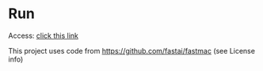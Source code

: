 # Run

Access: <a href="../../actions?query=workflow%3Alinux">click this link</a>

This project uses code from https://github.com/fastai/fastmac (see License info)

